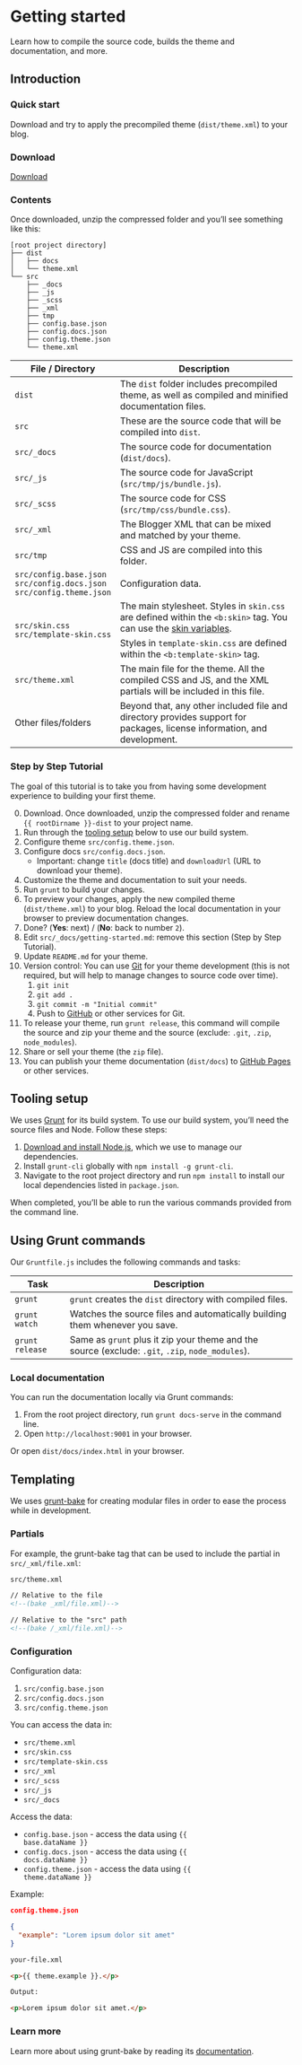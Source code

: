 <!--
@@@title:Getting started@@@
@@@description:Learn how to compile the source code, builds the theme and documentation, and more.@@@
@@@section:None@@@
-->

# Getting started

Learn how to compile the source code, builds the theme and documentation, and more.


## Introduction

### Quick start

Download and try to apply the precompiled theme (`dist/theme.xml`) to your blog.

### Download

<a class="doc-button" href="{{ docs.downloadUrl }}">Download</a>

### Contents

Once downloaded, unzip the compressed folder and you’ll see something like this:

```plaintext
[root project directory]
├── dist
│   ├── docs
│   └── theme.xml
└── src
    ├── _docs
    ├── _js
    ├── _scss
    ├── _xml
    ├── tmp
    ├── config.base.json
    ├── config.docs.json
    ├── config.theme.json
    └── theme.xml
```

<table>
  <thead>
    <tr>
      <th>File / Directory</th>
      <th>Description</th>
    </tr>
  </thead>
  <tbody>
    <tr>
      <td><code style="white-space: nowrap;">dist</code></td>
      <td>The <code>dist</code> folder includes precompiled theme, as well as compiled and minified documentation files.</td>
    </tr>
    <tr>
      <td><code style="white-space: nowrap;">src</code></td>
      <td>These are the source code that will be compiled into <code>dist</code>.</td>
    </tr>
    <tr>
      <td><code style="white-space: nowrap;">src/_docs</code></td>
      <td>The source code for documentation (<code>dist/docs</code>).</td>
    </tr>
    <tr>
      <td><code style="white-space: nowrap;">src/_js</code></td>
      <td>The source code for JavaScript (<code>src/tmp/js/bundle.js</code>).</td>
    </tr>
    <tr>
      <td><code style="white-space: nowrap;">src/_scss</code></td>
      <td>The source code for CSS (<code>src/tmp/css/bundle.css</code>).</td>
    </tr>
    <tr>
      <td><code style="white-space: nowrap;">src/_xml</code></td>
      <td>The Blogger XML that can be mixed and matched by your theme.</td>
    </tr>
    <tr>
      <td><code style="white-space: nowrap;">src/tmp</code></td>
      <td>CSS and JS are compiled into this folder.</td>
    </tr>
    <tr>
      <td>
        <div><code style="white-space: nowrap;">src/config.base.json</code></div>
        <div><code style="white-space: nowrap;">src/config.docs.json</code></div>
        <div><code style="white-space: nowrap;">src/config.theme.json</code></div>
      </td>
      <td>Configuration data.</td>
    </tr>
    <tr>
      <td rowspan="3">
        <div><code style="white-space: nowrap;">src/skin.css</code></div>
        <div><code style="white-space: nowrap;">src/template-skin.css</code></div>
      </td>
    </tr>
    <tr>
      <td>The main stylesheet. Styles in <code style="white-space: nowrap;">skin.css</code> are defined within the <code style="white-space: nowrap;">&lt;b:skin&gt;</code> tag. You can use the <a href="https://support.google.com/blogger/answer/46871">skin variables</a>.</td>
    </tr>
    <tr>
      <td>Styles in <code style="white-space: nowrap;">template-skin.css</code> are defined within the <code style="white-space: nowrap;">&lt;b:template-skin&gt;</code> tag.</td>
    </tr>
    <tr>
      <td><code style="white-space: nowrap;">src/theme.xml</code></td>
      <td>The main file for the theme. All the compiled CSS and JS, and the XML partials will be included in this file.</td>
    </tr>
    <tr>
      <td>Other files/folders</td>
      <td>Beyond that, any other included file and directory provides support for packages, license information, and development.</td>
    </tr>
  </tbody>
</table>

### Step by Step Tutorial

The goal of this tutorial is to take you from having some development experience to building your first theme.

0. Download. Once downloaded, unzip the compressed folder and rename `{{ rootDirname }}-dist` to your project name.
1. Run through the [tooling setup](#tooling-setup) below to use our build system.
2. Configure theme `src/config.theme.json`.
3. Configure docs `src/config.docs.json`.
   - Important: change `title` (docs title) and `downloadUrl` (URL to download your theme).
4. Customize the theme and documentation to suit your needs.
5. Run `grunt` to build your changes.
6. To preview your changes, apply the new compiled theme (`dist/theme.xml`) to your blog. Reload the local documentation in your browser to preview documentation changes.
7. Done? (**Yes**: next) / (**No**: back to number `2`).
8. Edit `src/_docs/getting-started.md`: remove this section (Step by Step Tutorial).
9. Update `README.md` for your theme.
10. Version control: You can use [Git](https://git-scm.com) for your theme development (this is not required, but will help to manage changes to source code over time).
    1. `git init`
    2. `git add .`
    3. `git commit -m "Initial commit"`
    4. Push to [GitHub](https://github.com) or other services for Git.
11. To release your theme, run `grunt release`, this command will compile the source and zip your theme and the source (exclude: `.git`, `.zip`, `node_modules`).
12. Share or sell your theme (the `zip` file).
13. You can publish your theme documentation (`dist/docs`) to [GitHub Pages](https://pages.github.com) or other services.


## Tooling setup

We uses [Grunt](https://gruntjs.com/) for its build system. To use our build system, you’ll need the source files and Node. Follow these steps:

1. [Download and install Node.js](https://nodejs.org/download/), which we use to manage our dependencies.
2. Install `grunt-cli` globally with `npm install -g grunt-cli`.
3. Navigate to the root project directory and run `npm install` to install our local dependencies listed in `package.json`.

When completed, you’ll be able to run the various commands provided from the command line.


## Using Grunt commands

Our `Gruntfile.js` includes the following commands and tasks:

| Task | Description |
| --- | --- |
| `grunt` | `grunt` creates the `dist` directory with compiled files. |
| `grunt watch` | Watches the source files and automatically building them whenever you save. |
| `grunt release` | Same as `grunt` plus it zip your theme and the source (exclude: `.git`, `.zip`, `node_modules`). |

### Local documentation

You can run the documentation locally via Grunt commands:

1. From the root project directory, run `grunt docs-serve` in the command line.
2. Open `http://localhost:9001` in your browser.

Or open `dist/docs/index.html` in your browser.


## Templating

We uses [grunt-bake](https://github.com/MathiasPaumgarten/grunt-bake) for creating modular files in order to ease the process while in development.

### Partials

For example, the grunt-bake tag that can be used to include the partial in `src/_xml/file.xml`:

```html
src/theme.xml

// Relative to the file
<!--(bake _xml/file.xml)-->

// Relative to the "src" path
<!--(bake /_xml/file.xml)-->
```

### Configuration

Configuration data:

1. `src/config.base.json`
2. `src/config.docs.json`
3. `src/config.theme.json`

You can access the data in: 

- `src/theme.xml`
- `src/skin.css`
- `src/template-skin.css`
- `src/_xml`
- `src/_scss`
- `src/_js`
- `src/_docs`

Access the data:

- `config.base.json` - access the data using <code>&lbrace;&lbrace; base.dataName &rbrace;&rbrace;</code>
- `config.docs.json` - access the data using <code>&lbrace;&lbrace; docs.dataName &rbrace;&rbrace;</code>
- `config.theme.json` - access the data using <code>&lbrace;&lbrace; theme.dataName &rbrace;&rbrace;</code>

Example:

```json
config.theme.json

{
  "example": "Lorem ipsum dolor sit amet"
}
```

<!--(bake-start _process="false")-->
```html
your-file.xml

<p>{{ theme.example }}.</p>
```
<!--(bake-end)-->

```html
Output:

<p>Lorem ipsum dolor sit amet.</p>
```

### Learn more

Learn more about using grunt-bake by reading its [documentation](https://github.com/MathiasPaumgarten/grunt-bake).
